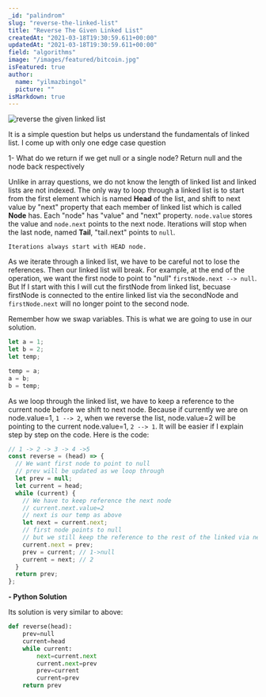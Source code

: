 ```yaml
---
_id: "palindrom"
slug: "reverse-the-linked-list"
title: "Reverse The Given Linked List"
createdAt: "2021-03-18T19:30:59.611+00:00"
updatedAt: "2021-03-18T19:30:59.611+00:00"
field: "algorithms"
image: "/images/featured/bitcoin.jpg"
isFeatured: true
author:
  name: "yilmazbingol"
  picture: ""
isMarkdown: true
---
```


![reverse the given linked list](reverse-linked-list.png)

It is a simple question but helps us understand the fundamentals of linked list. I come up with only one edge case question

1- What do we return if we get null or a single node?
Return null and the node back respectively

Unlike in array questions, we do not know the length of linked list and linked lists are not indexed. The only way to loop through a linked list is to start from the first element which is named **Head** of the list, and shift to next value by "next" property that each member of linked list which is called **Node** has. Each "node" has "value" and "next" property. `node.value` stores the value and `node.next` points to the next node. Iterations will stop when the last node, named **Tail**, "tail.next" points to `null`.

    Iterations always start with HEAD node.

As we iterate through a linked list, we have to be careful not to lose the references. Then our linked list will break. For example, at the end of the operation, we want the first node to point to "null" `firstNode.next --> null`. But If I start with this I will cut the firstNode from linked list, becuase firstNode is connected to the entire linked list via the secondNode and `firstNode.next` will no longer point to the second node.

Remember how we swap variables. This is what we are going to use in our solution.

```js
let a = 1;
let b = 2;
let temp;

temp = a;
a = b;
b = temp;
```

As we loop through the linked list, we have to keep a reference to the current node before we shift to next node. Because if currently we are on node.value=1, `1 --> 2`, when we reverse the list, node.value=2 will be pointing to the current node.value=1, `2 --> 1`. It will be easier if I explain step by step on the code. Here is the code:

```js
// 1 -> 2 -> 3 -> 4 ->5
const reverse = (head) => {
  // We want first node to point to null
  // prev will be updated as we loop through
  let prev = null;
  let current = head;
  while (current) {
    // We have to keep reference the next node
    // current.next.value=2
    // next is our temp as above
    let next = current.next;
    // first node points to null
    // but we still keep the reference to the rest of the linked via next
    current.next = prev;
    prev = current; // 1->null
    current = next; // 2
  }
  return prev;
};
```

**- Python Solution**

Its solution is very similar to above:

```py
def reverse(head):
    prev=null
    current=head
    while current:
        next=current.next
        current.next=prev
        prev=current
        current=prev
    return prev
```
